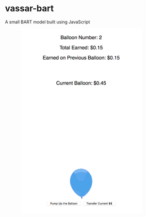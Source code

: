 # vassar-bart
A small BART model built using JavaScript

<div align="center">
	<img src="screenshots/1.png" width="400px">
</div>
